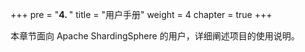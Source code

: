 +++
pre = "<b>4. </b>"
title = "用户手册"
weight = 4
chapter = true
+++

本章节面向 Apache ShardingSphere 的用户，详细阐述项目的使用说明。
